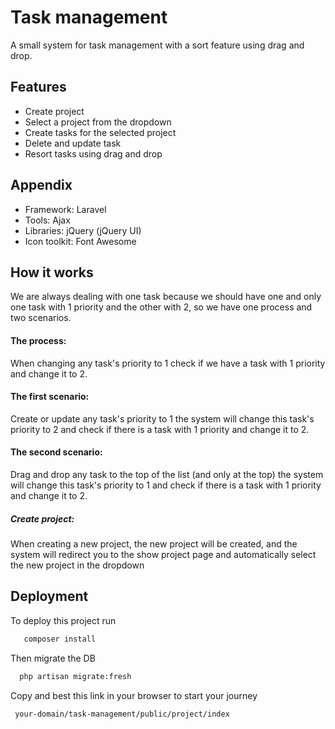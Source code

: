 
# Task management

A small system for task management with a sort feature using drag and drop.

## Features

- Create project
- Select a project from the dropdown
- Create tasks for the selected project
- Delete and update task
- Resort tasks using drag and drop


## Appendix

- Framework: Laravel
- Tools: Ajax
- Libraries: jQuery (jQuery UI)
- Icon toolkit: Font Awesome 


## How it works

We are always dealing with one task because we should have one and only one task with 1 priority and the other with 2, so we have one process and two scenarios.

#### The process:
When changing any task's priority to 1 check if we have a task with 1 priority and change it to 2. 

#### The first scenario: 
   Create or update any task's priority to 1 the system 
  will change this task's priority to  2 and check if there is a task with 1 
  priority and change it to 2.

#### The second scenario: 
  Drag and drop any task to the top of the list (and only at the top) the 
   system will change this task's priority to 1 and check if there is a 
   task with 1 priority and change it to 2.

   
   ##### Create project:
   When creating a new project, the new project will be created, and the system will redirect you to the show project page and automatically select the new project in the dropdown
## Deployment

To deploy this project run
```bash
   composer install
```

Then migrate the DB
```bash
  php artisan migrate:fresh
```

Copy and best this link in your browser to start your journey
```bash
 your-domain/task-management/public/project/index
```

